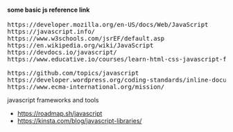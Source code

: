 #### some basic js reference link 

<pre>
https://developer.mozilla.org/en-US/docs/Web/JavaScript
https://javascript.info/
https://www.w3schools.com/jsrEF/default.asp
https://en.wikipedia.org/wiki/JavaScript
https://devdocs.io/javascript/
https://www.educative.io/courses/learn-html-css-javascript-from-scratch

https://github.com/topics/javascript
https://developer.wordpress.org/coding-standards/inline-documentation-standards/javascript/
https://www.ecma-international.org/mission/
</pre>


javascript frameworks and tools 
  - https://roadmap.sh/javascript
  - https://kinsta.com/blog/javascript-libraries/
    

